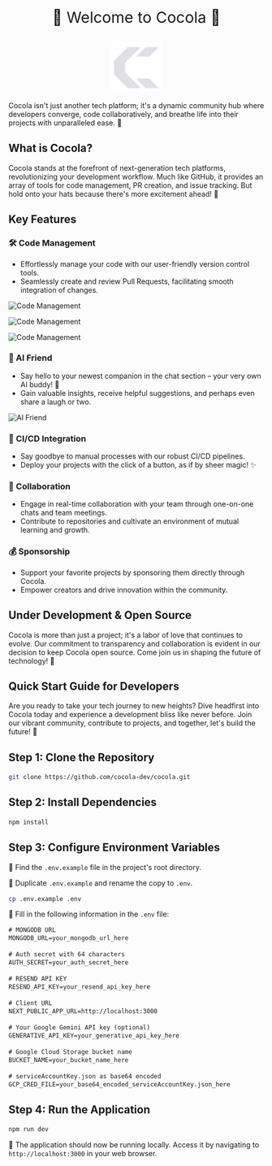 <p style="font-size:30px" align="center">
🌟 Welcome to Cocola 🌟
</p>

<p align="center">
   <img src="https://github.com/cocola-dev/cocola/blob/main/assets/images/logo.png?raw=true" alt="Cocola Logo" width="100"/>
</p>

Cocola isn't just another tech platform; it's a dynamic community hub where developers converge, code collaboratively, and breathe life into their projects with unparalleled ease. 🚀

## What is Cocola?

Cocola stands at the forefront of next-generation tech platforms, revolutionizing your development workflow. Much like GitHub, it provides an array of tools for code management, PR creation, and issue tracking. But hold onto your hats because there's more excitement ahead! 🎉

## Key Features

### 🛠️ Code Management

- Effortlessly manage your code with our user-friendly version control tools.
- Seamlessly create and review Pull Requests, facilitating smooth integration of changes.

![Code Management](https://github.com/cocola-dev/cocola/assets/142723369/35a9508e-8564-4816-8420-b248d972b89c)

![Code Management](https://github.com/cocola-dev/cocola/assets/142723369/f2bae9b3-a0fd-4412-b198-b56c1a2de1d5)

![Code Management](https://github.com/cocola-dev/cocola/assets/142723369/dd95f88c-d746-4aac-8288-ca22431ded22)

### 💬 AI Friend

- Say hello to your newest companion in the chat section – your very own AI buddy! 🤖
- Gain valuable insights, receive helpful suggestions, and perhaps even share a laugh or two.

![AI Friend](https://github.com/cocola-dev/cocola/assets/142723369/e76b1f7d-2ec3-4780-bac9-2432e4bcd29d)

### 🚧 CI/CD Integration

- Say goodbye to manual processes with our robust CI/CD pipelines.
- Deploy your projects with the click of a button, as if by sheer magic! ✨

### 🤝 Collaboration

- Engage in real-time collaboration with your team through one-on-one chats and team meetings.
- Contribute to repositories and cultivate an environment of mutual learning and growth.

### 💰 Sponsorship

- Support your favorite projects by sponsoring them directly through Cocola.
- Empower creators and drive innovation within the community.

## Under Development & Open Source

Cocola is more than just a project; it's a labor of love that continues to evolve. Our commitment to transparency and collaboration is evident in our decision to keep Cocola open source. Come join us in shaping the future of technology! 🌈

## Quick Start Guide for Developers

Are you ready to take your tech journey to new heights? Dive headfirst into Cocola today and experience a development bliss like never before. Join our vibrant community, contribute to projects, and together, let's build the future! 🚀

## Step 1: Clone the Repository

```sh
git clone https://github.com/cocola-dev/cocola.git
```

## Step 2: Install Dependencies

```sh
npm install
```

## Step 3: Configure Environment Variables

🔧 Find the `.env.example` file in the project's root directory.

📝 Duplicate `.env.example` and rename the copy to `.env`.

```sh
cp .env.example .env
```

🔑 Fill in the following information in the `.env` file:

```env
# MONGODB URL
MONGODB_URL=your_mongodb_url_here

# Auth secret with 64 characters
AUTH_SECRET=your_auth_secret_here

# RESEND API KEY
RESEND_API_KEY=your_resend_api_key_here

# Client URL
NEXT_PUBLIC_APP_URL=http://localhost:3000

# Your Google Gemini API key (optional)
GENERATIVE_API_KEY=your_generative_api_key_here

# Google Cloud Storage bucket name
BUCKET_NAME=your_bucket_name_here

# serviceAccountKey.json as base64 encoded
GCP_CRED_FILE=your_base64_encoded_serviceAccountKey.json_here
```

## Step 4: Run the Application

```sh
npm run dev
```

🚀 The application should now be running locally. Access it by navigating to `http://localhost:3000` in your web browser.
